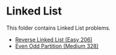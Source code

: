 # Linked List

This folder contains Linked List problems.

* [Reverse Linked List (Easy 206)](/LinkedLists/Reverse/)
* [Even Odd Partition (Medium 328)](/LinkedLists/EvenOdd/)
